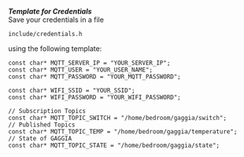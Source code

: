 ***Template for Credentials*** \
Save your credentials in a file 
```
include/credentials.h
```
using the following template:

```
const char* MQTT_SERVER_IP = "YOUR_SERVER_IP";
const char* MQTT_USER = "YOUR_USER_NAME";
const char* MQTT_PASSWORD = "YOUR_MQTT_PASSWORD";

const char* WIFI_SSID = "YOUR_SSID";
const char* WIFI_PASSWORD = "YOUR_WIFI_PASSWORD";

// Subscription Topics
const char* MQTT_TOPIC_SWITCH = "/home/bedroom/gaggia/switch";
// Published Topics
const char* MQTT_TOPIC_TEMP = "/home/bedroom/gaggia/temperature";
// State of GAGGIA
const char* MQTT_TOPIC_STATE = "/home/bedroom/gaggia/state";
```